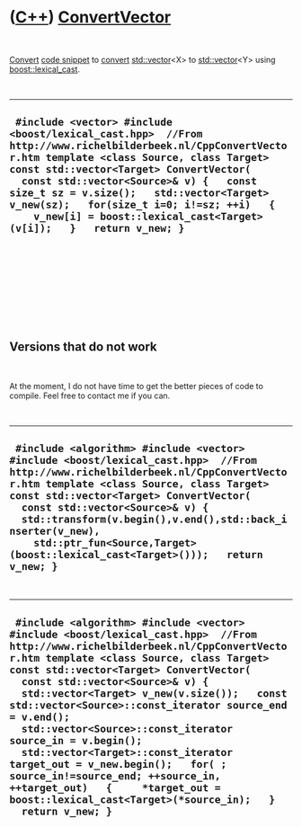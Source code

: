 



 

 

 

 

 

([C++](Cpp.md)) [ConvertVector](CppConvertVector.md)
======================================================

 

[Convert](CppConvert.md) [code snippet](CppCodeSnippets.md) to
[convert](CppConvert.md) [std::vector](CppVector.md)&lt;X&gt; to
[std::vector](CppVector.md)&lt;Y&gt; using
[boost::lexical\_cast](CppLexical_cast.md).

 

  --------------------------------------------------------------------------------------------------------------------------------------------------------------------------------------------------------------------------------------------------------------------------------------------------------------------------------------------------------------------------------------------------------------
  ` #include <vector> #include <boost/lexical_cast.hpp>  //From http://www.richelbilderbeek.nl/CppConvertVector.htm template <class Source, class Target> const std::vector<Target> ConvertVector(   const std::vector<Source>& v) {   const size_t sz = v.size();   std::vector<Target> v_new(sz);   for(size_t i=0; i!=sz; ++i)   {     v_new[i] = boost::lexical_cast<Target>(v[i]);   }   return v_new; }`
  --------------------------------------------------------------------------------------------------------------------------------------------------------------------------------------------------------------------------------------------------------------------------------------------------------------------------------------------------------------------------------------------------------------

 

 

 

 

 

Versions that do not work
-------------------------

 

At the moment, I do not have time to get the better pieces of code to
compile. Feel free to contact me if you can.

 

  -----------------------------------------------------------------------------------------------------------------------------------------------------------------------------------------------------------------------------------------------------------------------------------------------------------------------------------------------------------------------------------------------------------
  ` #include <algorithm> #include <vector> #include <boost/lexical_cast.hpp>  //From http://www.richelbilderbeek.nl/CppConvertVector.htm template <class Source, class Target> const std::vector<Target> ConvertVector(   const std::vector<Source>& v) {   std::transform(v.begin(),v.end(),std::back_inserter(v_new),     std::ptr_fun<Source,Target>(boost::lexical_cast<Target>()));   return v_new; }`
  -----------------------------------------------------------------------------------------------------------------------------------------------------------------------------------------------------------------------------------------------------------------------------------------------------------------------------------------------------------------------------------------------------------

 

  --------------------------------------------------------------------------------------------------------------------------------------------------------------------------------------------------------------------------------------------------------------------------------------------------------------------------------------------------------------------------------------------------------------------------------------------------------------------------------------------------------------------------------------------------------------------------------------------------------------------------------------------------
  ` #include <algorithm> #include <vector> #include <boost/lexical_cast.hpp>  //From http://www.richelbilderbeek.nl/CppConvertVector.htm template <class Source, class Target> const std::vector<Target> ConvertVector(   const std::vector<Source>& v) {   std::vector<Target> v_new(v.size());   const std::vector<Source>::const_iterator source_end = v.end();   std::vector<Source>::const_iterator source_in = v.begin();   std::vector<Target>::const_iterator target_out = v_new.begin();   for( ; source_in!=source_end; ++source_in, ++target_out)   {     *target_out = boost::lexical_cast<Target>(*source_in);   }   return v_new; }`
  --------------------------------------------------------------------------------------------------------------------------------------------------------------------------------------------------------------------------------------------------------------------------------------------------------------------------------------------------------------------------------------------------------------------------------------------------------------------------------------------------------------------------------------------------------------------------------------------------------------------------------------------------

 

 

 

 

 





 



